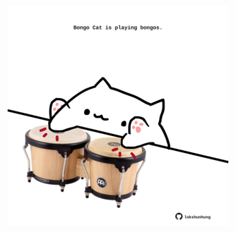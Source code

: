 <!-- built at 13/05/2023, 06:01:02 UTC -->
<p align="center">
  <img width="500" height="500" src="./ReadmeImage.svg">
</p>
